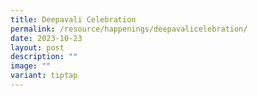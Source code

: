```yaml
---
title: Deepavali Celebration
permalink: /resource/happenings/deepavalicelebration/
date: 2023-10-23
layout: post
description: ""
image: ""
variant: tiptap
---
```

